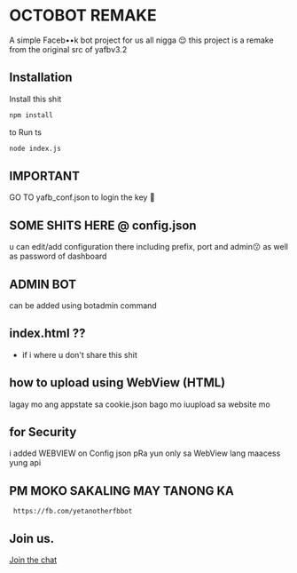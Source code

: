 # OCTOBOT REMAKE

A simple Faceb••k bot project for us all nigga 😌 this project is a remake from the original src of yafbv3.2 

## Installation

Install this shit
```bash
npm install
```
to Run ts
```bash 
node index.js
```

## IMPORTANT
GO TO yafb_conf.json 
to login the key 🥴

## SOME SHITS HERE @ config.json
u can edit/add configuration there including prefix, port and admin😗 as well as password of dashboard 
 
 ## ADMIN BOT 
 can be added using botadmin command 
 
## index.html ??
- if i where u don't share this shit

## how to upload using WebView (HTML)
lagay mo ang appstate sa cookie.json bago mo iuupload sa  website mo

## for Security 
i added WEBVIEW on Config json pRa yun only sa WebView lang maacess yung api
## PM MOKO SAKALING MAY TANONG KA
	 https://fb.com/yetanotherfbbot

## Join us.
[Join the chat](https://m.me/j/AbY7Ldz4LsCvTQcK/)

